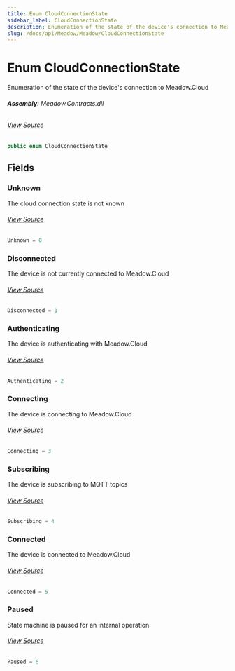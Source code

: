 ```yaml
---
title: Enum CloudConnectionState
sidebar_label: CloudConnectionState
description: Enumeration of the state of the device's connection to Meadow.Cloud
slug: /docs/api/Meadow/Meadow/CloudConnectionState
---
```

# Enum CloudConnectionState
Enumeration of the state of the device's connection to Meadow.Cloud

###### **Assembly**: Meadow.Contracts.dll
###### [View Source](https://github.com/WildernessLabs/Meadow.Contracts.git/blob/develop/Source/Meadow.Contracts/Update/UpdateState.cs#L6)
```csharp title="Declaration"
public enum CloudConnectionState
```
## Fields
### Unknown
The cloud connection state is not known
###### [View Source](https://github.com/WildernessLabs/Meadow.Contracts.git/blob/develop/Source/Meadow.Contracts/Update/UpdateState.cs#L11)
```csharp title="Declaration"
Unknown = 0
```
### Disconnected
The device is not currently connected to Meadow.Cloud
###### [View Source](https://github.com/WildernessLabs/Meadow.Contracts.git/blob/develop/Source/Meadow.Contracts/Update/UpdateState.cs#L15)
```csharp title="Declaration"
Disconnected = 1
```
### Authenticating
The device is authenticating with Meadow.Cloud
###### [View Source](https://github.com/WildernessLabs/Meadow.Contracts.git/blob/develop/Source/Meadow.Contracts/Update/UpdateState.cs#L19)
```csharp title="Declaration"
Authenticating = 2
```
### Connecting
The device is connecting to Meadow.Cloud
###### [View Source](https://github.com/WildernessLabs/Meadow.Contracts.git/blob/develop/Source/Meadow.Contracts/Update/UpdateState.cs#L23)
```csharp title="Declaration"
Connecting = 3
```
### Subscribing
The device is subscribing to MQTT topics
###### [View Source](https://github.com/WildernessLabs/Meadow.Contracts.git/blob/develop/Source/Meadow.Contracts/Update/UpdateState.cs#L27)
```csharp title="Declaration"
Subscribing = 4
```
### Connected
The device is connected to Meadow.Cloud
###### [View Source](https://github.com/WildernessLabs/Meadow.Contracts.git/blob/develop/Source/Meadow.Contracts/Update/UpdateState.cs#L31)
```csharp title="Declaration"
Connected = 5
```
### Paused
State machine is paused for an internal operation
###### [View Source](https://github.com/WildernessLabs/Meadow.Contracts.git/blob/develop/Source/Meadow.Contracts/Update/UpdateState.cs#L35)
```csharp title="Declaration"
Paused = 6
```
